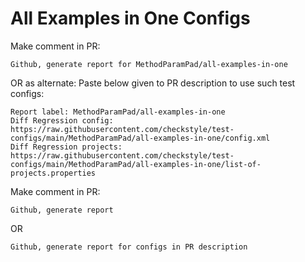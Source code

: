 # All Examples in One Configs
Make comment in PR:
```
Github, generate report for MethodParamPad/all-examples-in-one
```
OR as alternate:
Paste below given to PR description to use such test configs:
```
Report label: MethodParamPad/all-examples-in-one
Diff Regression config: https://raw.githubusercontent.com/checkstyle/test-configs/main/MethodParamPad/all-examples-in-one/config.xml
Diff Regression projects: https://raw.githubusercontent.com/checkstyle/test-configs/main/MethodParamPad/all-examples-in-one/list-of-projects.properties
```
Make comment in PR:
```
Github, generate report
```
OR
```
Github, generate report for configs in PR description
```
